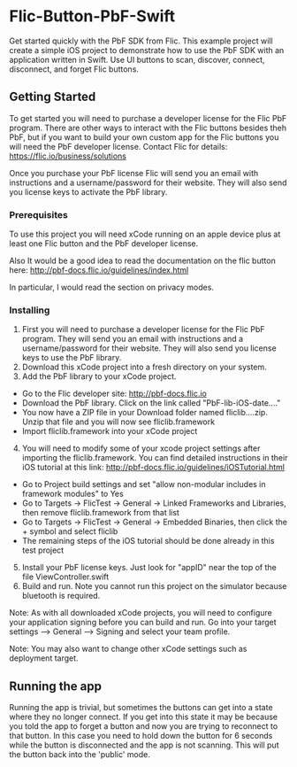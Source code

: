 # Flic-Button-PbF-Swift

Get started quickly with the PbF SDK from Flic.  This example project will create a simple iOS project to demonstrate how to use the PbF SDK with an application written in Swift.  Use UI buttons to scan, discover, connect, disconnect, and forget Flic buttons. 

## Getting Started

To get started you will need to purchase a developer license for the Flic PbF program. There are other ways to interact with the Flic buttons besides theh PbF, but if you want to build your own custom app for the Flic buttons you will need the PbF developer license.  Contact Flic for details:  https://flic.io/business/solutions

Once you purchase your PbF license Flic will send you an email with instructions and a username/password for their website. They will also send you license keys to activate the PbF library. 

### Prerequisites

To use this project you will need xCode running on an apple device plus at least one Flic button and the PbF developer license.  

Also It would be a good idea to read the documentation on the flic button here:  http://pbf-docs.flic.io/guidelines/index.html

In particular, I would read the section on privacy modes.

### Installing

1) First you will need to purchase a developer license for the Flic PbF program. They will send you an email with instructions and a username/password for their website. They will also send you license keys to use the PbF library. 
2) Download this xCode project into a fresh directory on your system.  
3) Add the PbF library to your xCode project.  
* Go to the Flic developer site: http://pbf-docs.flic.io 
* Download the PbF library.  Click on the link called "PbF-lib-iOS-date...."
* You now have a ZIP file in your Download folder named fliclib....zip. Unzip that file and you will now see fliclib.framework
* Import fliclib.framework into your xCode project
4) You will need to modify some of your xcode project settings after importing the fliclib.framework. You can find detailed instructions in their iOS tutorial at this link: http://pbf-docs.flic.io/guidelines/iOSTutorial.html
* Go to Project build settings and set "allow non-modular includes in framework modules" to Yes
* Go to Targets -> FlicTest -> General -> Linked Frameworks and Libraries, then remove fliclib.framework from that list
* Go to Targets -> FlicTest -> General -> Embedded Binaries, then click the + symbol and select fliclib 
* The remaining steps of the iOS tutorial should be done already in this test project
5) Install your PbF license keys.  Just look for "appID" near the top of the file ViewController.swift
6) Build and run.  Note you cannot run this project on the simulator because bluetooth is required. 

Note: As with all downloaded xCode projects, you will need to configure your application signing before you can build and run. Go into your target settings --> General --> Signing and select your team profile.  

Note: You may also want to change other xCode settings such as deployment target. 

## Running the app

Running the app is trivial, but sometimes the buttons can get into a state where they no longer connect.  If you get into this state it may be because you told the app to forget a button and now you are trying to reconnect to that button.  In this case you need to hold down the button for 6 seconds while the button is disconnected and the app is not scanning.  This will put the button back into the 'public' mode. 

